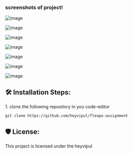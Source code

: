### screenshots of project!

![image](https://github.com/heyvipul/fleapo-assignment/assets/131906819/6688e949-661b-4a42-990a-fcfc495ffd0d)

![image](https://github.com/heyvipul/fleapo-assignment/assets/131906819/5b0771cc-7ef3-4300-a5b7-6cb39ba77a8b)

![image](https://github.com/heyvipul/fleapo-assignment/assets/131906819/34926699-70bb-4211-92d2-a55588f2285a)

![image](https://github.com/heyvipul/fleapo-assignment/assets/131906819/74bedad8-049d-448d-ba03-be24006bbd53)

![image](https://github.com/heyvipul/fleapo-assignment/assets/131906819/2e16db1b-857e-4d2e-a454-493dc155d060)

![image](https://github.com/heyvipul/fleapo-assignment/assets/131906819/a27903bb-8481-40b2-a6dd-5e97d7daca02)

![image](https://github.com/heyvipul/fleapo-assignment/assets/131906819/5a224f06-b653-42a9-81f4-335129cfba07)

<h2>🛠️ Installation Steps:</h2>

<p>1. clone the following repository in you code-editor</p>

```
git clone https://github.com/heyvipul/fleapo-assignment
```

<h2>🛡️ License:</h2>

This project is licensed under the heyvipul







